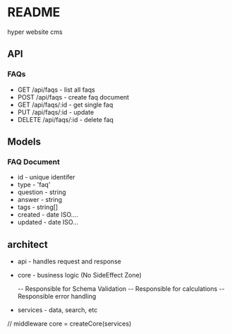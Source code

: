 # README

hyper website cms


## API

### FAQs

* GET /api/faqs - list all faqs
* POST /api/faqs - create faq document
* GET /api/faqs/:id - get single faq
* PUT /api/faqs/:id - update 
* DELETE /api/faqs/:id - delete faq

## Models

### FAQ Document

- id - unique identifer
- type - 'faq'
- question - string
- answer - string
- tags - string[]
- created - date ISO....
- updated - date ISO...


## architect

* api - handles request and response
* core - business logic (No SideEffect Zone)

  -- Responsible for Schema Validation
  -- Responsible for calculations
  -- Responsible error handling

* services - data, search, etc

// middleware core = createCore(services)
